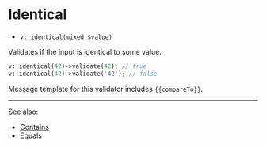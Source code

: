 # Identical

- `v::identical(mixed $value)`

Validates if the input is identical to some value.

```php
v::identical(42)->validate(42); // true
v::identical(42)->validate('42'); // false
```

Message template for this validator includes `{{compareTo}}`.

***
See also:

  * [Contains](Contains.md)
  * [Equals](Equals.md)
